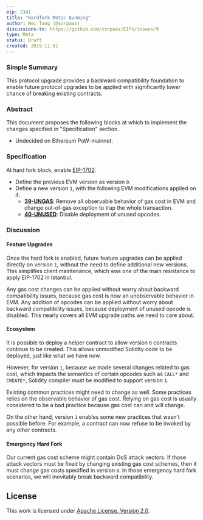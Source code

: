 ```yaml
---
eip: 2341
title: "Hardfork Meta: Kunming"
author: Wei Tang (@sorpaas)
discussions-to: https://github.com/sorpaas/EIPs/issues/9
type: Meta
status: Draft
created: 2019-11-01
---
```


### Simple Summary

This protocol upgrade provides a backward compatibility foundation to
enable future protocol upgrades to be applied with significantly lower
chance of breaking existing contracts.

### Abstract

This document proposes the following blocks at which to implement the
changes specified in "Specification" section.

- Undecided on Ethereum PoW-mainnet.

### Specification

At hard fork block, enable [EIP-1702](https://eips.ethereum.org/EIPS/eip-1702):

* Define the previous EVM version as version `0`.
* Define a new version `1`, with the following EVM modifications
  applied on it.
  * **[39-UNGAS](https://specs.that.world/39-ungas/)**: Remove all
    observable behavior of gas cost in EVM and change out-of-gas
    exception to trap the whole transaction.
  * **[40-UNUSED](https://specs.that.world/40-unused/)**: Disable
    deployment of unused opcodes.
  
### Discussion

#### Feature Upgrades

Once the hard fork is enabled, future feature upgrades can be applied
directly on version `1`, without the need to define additional new
versions. This simplifies client maintenance, which was one of the
main resistance to apply EIP-1702 in Istanbul.

Any gas cost changes can be applied without worry about backward
compatibility issues, because gas cost is now an unobservable behavior
in EVM. Any addition of opcodes can be applied without worry about
backward compatibility issues, because deployment of unused opcode is
disabled. This nearly covers all EVM upgrade paths we need to care
about.

#### Ecosystem

It is possible to deploy a helper contract to allow version `0`
contracts continue to be created. This allows unmodified Solidity code
to be deployed, just like what we have now.

However, for version `1`, because we made several changes related to
gas cost, which impacts the semantics of certain opcodes such as
`CALL*` and `CREATE*`, Solidity compiler must be modified to support
version `1`.

Existing common practices might need to change as well. Some practices
relies on the observable behavior of gas cost. Relying on gas cost is
usually considered to be a bad practice because gas cost can and will
change.

On the other hand, version `1` enables some new practices that wasn't
possible before. For example, a contract can now refuse to be invoked
by any other contracts.

#### Emergency Hard Fork

Our current gas cost scheme might contain DoS attack vectors. If those
attack vectors must be fixed by changing existing gas cost schemes,
then it must change gas costs specified in version `0`. In those
emergency hard fork scenarios, we will inevitably break backward
compatibility.

## License

This work is licensed under [Apache License, Version
2.0](http://www.apache.org/licenses/).

